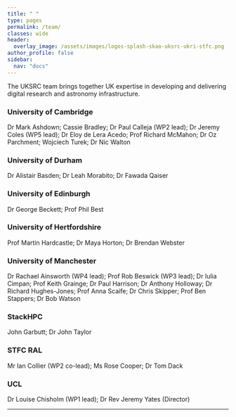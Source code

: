 ```yaml
---
title: " "
type: pages
permalink: /team/
classes: wide
header:
  overlay_image: /assets/images/logos-splash-skao-uksrc-ukri-stfc.png
author_profile: false
sidebar: 
  nav: "docs"
---
```

The UKSRC team brings together UK expertise in developing and delivering digital research and astronomy infrastructure.
### University of Cambridge ###
Dr Mark Ashdown; Cassie Bradley; Dr Paul Calleja (WP2 lead); Dr Jeremy Coles (WP5 lead); Dr Eloy de Lera Acedo; Prof Richard McMahon; Dr Oz Parchment; Wojciech Turek; Dr Nic Walton
### University of Durham ### 
Dr Alistair Basden; Dr Leah Morabito; Dr Fawada Qaiser
### University of Edinburgh ### 
Dr George Beckett; Prof Phil Best  
### University of Hertfordshire  ###
Prof Martin Hardcastle;  Dr Maya Horton; Dr Brendan Webster
### University of Manchester ###
Dr Rachael Ainsworth (WP4 lead); Prof Rob Beswick (WP3 lead);  Dr Iulia Cimpan; Prof Keith Grainge;  Dr Paul Harrison; Dr Anthony Holloway; Dr Richard Hughes-Jones; Prof Anna Scaife; Dr Chris Skipper; Prof Ben Stappers; Dr Bob Watson 
### StackHPC ###
John Garbutt; Dr John Taylor
### STFC RAL ###
Mr Ian Collier (WP2 co-lead); Ms Rose Cooper; Dr Tom Dack 
### UCL ###
Dr Louise Chisholm (WP1 lead); Dr Rev Jeremy Yates (Director) 
  
---
